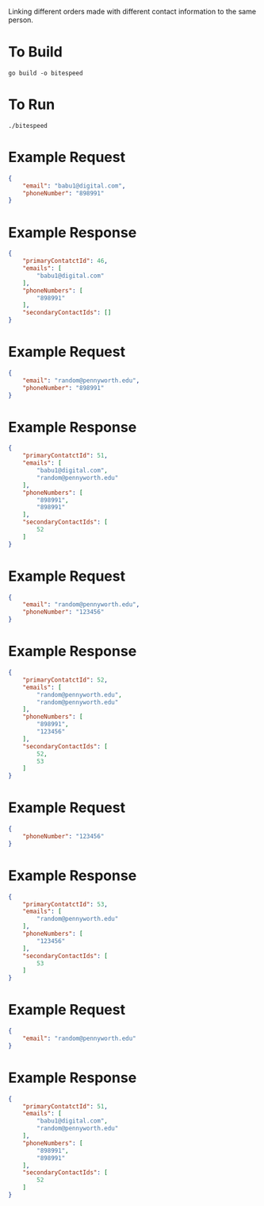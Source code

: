 <!-- Code for [Bitespeed challenge](https://www.notion.so/bitespeed/Bitespeed-Backend-Task-Identity-Reconciliation-53392ab01fe149fab989422300423199) -->

Linking different orders made with different contact information to the same person.

# To Build

```shell
go build -o bitespeed
```

# To Run 

```shell
./bitespeed
```

# Example Request  

```json
{
	"email": "babu1@digital.com",
	"phoneNumber": "898991"
}
```

# Example Response

```json
{
    "primaryContatctId": 46,
    "emails": [
        "babu1@digital.com"
    ],
    "phoneNumbers": [
        "898991"
    ],
    "secondaryContactIds": []
}
```

# Example Request  

```json
{
	"email": "random@pennyworth.edu",
	"phoneNumber": "898991"
}
```

# Example Response

```json
{
    "primaryContatctId": 51,
    "emails": [
        "babu1@digital.com",
        "random@pennyworth.edu"
    ],
    "phoneNumbers": [
        "898991",
        "898991"
    ],
    "secondaryContactIds": [
        52
    ]
}
```

# Example Request  

```json
{
	"email": "random@pennyworth.edu",
	"phoneNumber": "123456"
}
```

# Example Response

```json
{
    "primaryContatctId": 52,
    "emails": [
        "random@pennyworth.edu",
        "random@pennyworth.edu"
    ],
    "phoneNumbers": [
        "898991",
        "123456"
    ],
    "secondaryContactIds": [
        52,
        53
    ]
}
```


# Example Request  

```json
{
	"phoneNumber": "123456"
}
```

# Example Response

```json
{
    "primaryContatctId": 53,
    "emails": [
        "random@pennyworth.edu"
    ],
    "phoneNumbers": [
        "123456"
    ],
    "secondaryContactIds": [
        53
    ]
}
```

# Example Request  

```json
{
	"email": "random@pennyworth.edu"
}
```

# Example Response

```json
{
    "primaryContatctId": 51,
    "emails": [
        "babu1@digital.com",
        "random@pennyworth.edu"
    ],
    "phoneNumbers": [
        "898991",
        "898991"
    ],
    "secondaryContactIds": [
        52
    ]
}
```


